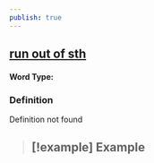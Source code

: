 ```yaml
---
publish: true
---
```


## [run out of sth](https://dictionary.cambridge.org/dictionary/english/run-out-of-sth)

#### Word Type: 
### Definition
Definition not found

>[!example] Example
> - 
